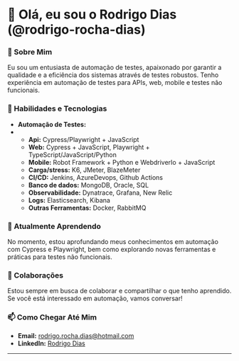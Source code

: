 # 👋 Olá, eu sou o Rodrigo Dias (@rodrigo-rocha-dias)

### 👀 Sobre Mim

Eu sou um entusiasta de automação de testes, apaixonado por garantir a qualidade e a eficiência dos sistemas através de testes robustos. Tenho experiência em automação de testes para APIs, web, mobile e testes não funcionais.

### 🚀 Habilidades e Tecnologias

- **Automação de Testes:**
- - **Api:** Cypress/Playwright + JavaScript
  - **Web:** Cypress + JavaScript, Playwright + TypeScript/JavaScript/Python
  - **Mobile:** Robot Framework + Python e WebdriverIo + JavaScript
  - **Carga/stress:** K6, JMeter, BlazeMeter
  - **CI/CD:** Jenkins, AzureDevops, Github Actions
  - **Banco de dados:** MongoDB, Oracle, SQL
  - **Observabilidade:** Dynatrace, Grafana, New Relic
  - **Logs:** Elasticsearch, Kibana
  - **Outras Ferramentas:** Docker, RabbitMQ

### 🌱 Atualmente Aprendendo

No momento, estou aprofundando meus conhecimentos em automação com Cypress e Playwright, bem como explorando novas ferramentas e práticas para testes não funcionais.

### 💞️ Colaborações

Estou sempre em busca de colaborar e compartilhar o que tenho aprendido. Se você está interessado em automação, vamos conversar!

### 📫 Como Chegar Até Mim

- **Email:** [rodrigo.rocha.dias@hotmail.com](mailto:rodrigo.rocha.dias@hotmail.com)
- **LinkedIn:** [Rodrigo Dias](https://www.linkedin.com/in/rodrigo-rocha-dias/)

---

<!---
rodrigo-rocha-dias/rodrigo-rocha-dias is a ✨ special ✨ repository because its `README.md` (this file) appears on your GitHub profile.
You can click the Preview link to take a look at your changes.
--->

